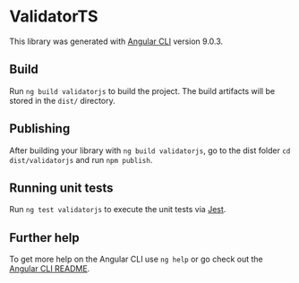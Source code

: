 # ValidatorTS

This library was generated with [Angular CLI](https://github.com/angular/angular-cli) version 9.0.3.

## Build

Run `ng build validatorjs` to build the project. The build artifacts will be stored in the `dist/` directory.

## Publishing

After building your library with `ng build validatorjs`, go to the dist folder `cd dist/validatorjs` and run `npm publish`.

## Running unit tests

Run `ng test validatorjs` to execute the unit tests via [Jest](https://jestjs.io/).

## Further help

To get more help on the Angular CLI use `ng help` or go check out the [Angular CLI README](https://github.com/angular/angular-cli/blob/master/README.md).
